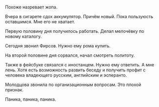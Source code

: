 Похоже назревает жопа.

Вчера в сигарете сдох аккумулятор. Причём новый. Пока пользуюсть оставшимся. Мне его не хватает.

Первую половину дня получилось работать. Делал мелочёвку по новому каталогу.

Сегодня звонил Фирсов. Нужно ему рома купить.

На второй половине дня сорвался, начал смотреть политоту.

Также в фейсбуке связался с иностанцем. Нужно ему ответить. А мне лень. Хотя есть возможность развить беседу и получить профит с человека владеющего русским, английским и эсперанто.

Молодцова звонила по организационным вопросам. Это плохой признак.

Паника, паника, паника.